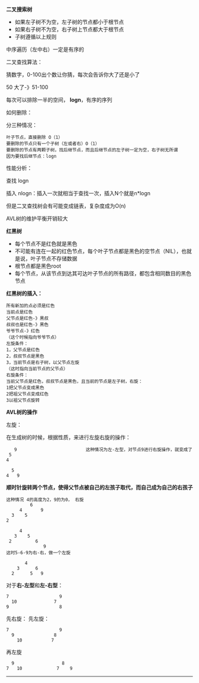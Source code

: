 **二叉搜索树**

- 如果左子树不为空，左子树的节点都小于根节点
- 如果右子树不为空，右子树上节点都大于根节点
- 子树遵循以上规则

中序遍历（左中右）一定是有序的



二叉查找算法：

猜数字，0-100出个数让你猜，每次会告诉你大了还是小了

50 大了-》51-100

每次可以排除一半的空间， **logn**，有序的序列



如何删除：

分三种情况：

```
叶子节点，直接删除 O（1）
要删除的节点只有一个子树（左或者右）O（1）
要删除的节点有两颗子树，找后继节点，而且后继节点的左子树一定为空，右子树无所谓 
因为要找后继节点：logn
```

性能分析：

查找 logn

插入 nlogn：插入一次就相当于查找一次，插入N个就是n*logn



但是二叉查找树会有可能变成链表，复杂度成为O(n)

AVL树的维护平衡开销较大



**红黑树**

- 每个节点不是红色就是黑色
- 不可能有连在一起的红色节点，每个叶子节点都是黑色的空节点（NIL），也就是说，叶子节点不存储数据
- 根节点都是黑色root
- 每个节点，从该节点到达其可达叶子节点的所有路径，都包含相同数目的黑色节点





**红黑树的插入：**

```
所有新加的点必须是红色
当前点是红色
父节点是红色-》黑叔
叔叔也是红色-》黑色
爷爷节点-》红色
（这个时候指向爷爷节点）
左旋条件：
1，父节点是红色
2，叔叔节点是黑色
3，当前节点是右子树，以父节点左旋
（这时指向当前节点的父节点）
右旋条件：
当前父节点是红色，叔叔节点是黑色，且当前的节点是左子树，右旋：
1把父节点变成黑色
2把祖父节点变成红色
3以祖父节点旋转
```



**AVL树的操作**

左旋：

在生成树的时候，根据性质，来进行左旋右旋的操作：

```
   9                          这种情况为左-左型，对节点9进行右旋操作，就变成了
 5
4
```

```
  5
4   9
```

**顺时针旋转两个节点，使得父节点被自己的左孩子取代，而自己成为自己的右孩子**

```
这种情况 4的高度为2，9的为0， 右旋
         6
     4       9
  3    5
2
```

```
     4
   3    5
 2         6
              9
这时5-6-9为右-右，做一个左旋
```

```
       4
    3      6
  2      5   9
```

对于**右-左型**和**左-右型**：

```\
7                   9
  10              7
9                   8
```

先右旋：                          先左旋：

```
7                   9 
  9               8
    10           7
```

再左旋

```
  9                  8
7   10             7    9
```

---


